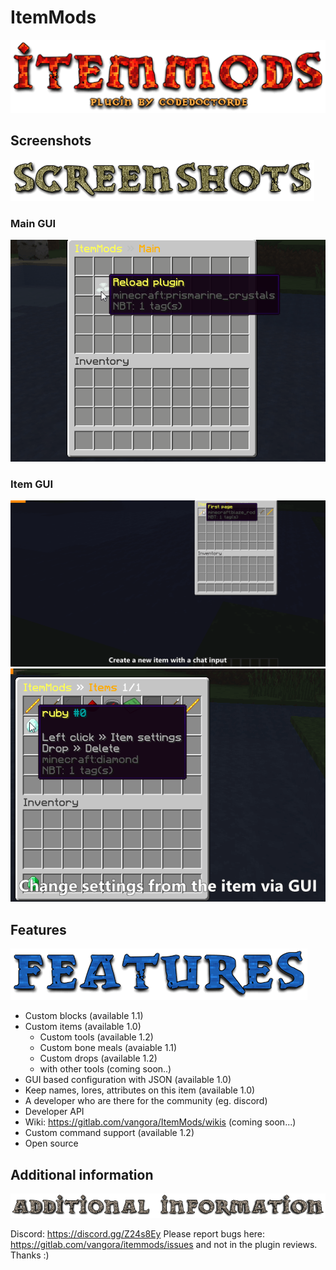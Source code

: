 # ItemMods
![Title Logo](./assets/ItemMods.png)

## Screenshots
![Screenshot Logo](./assets/Screenshots.png)

### Main GUI
![Main GUI](./assets/main.gif)

### Item GUI
![New GUI](assets/item_new.gif)
![Item-Settings GUI](./assets/item_settings.gif)

## Features
![Features Logo](./assets/Features.png)

* Custom blocks (available 1.1)​
*  Custom items (available 1.0)​
    *  Custom tools (available 1.2)
    *  Custom bone meals (avaiable 1.1)
    *  Custom drops (available 1.2)​
    *  with other tools (coming soon..)​
*  GUI based configuration with JSON (available 1.0)​
*  Keep names, lores, attributes on this item (available 1.0)​
*  A developer who are there for the community (eg. discord)​
*  Developer API​
*  Wiki: https://gitlab.com/vangora/ItemMods/wikis (coming soon...)​
*  Custom command support (available 1.2)​
*  Open source​

## Additional information
![Additional information Logo](./assets/Additional-information.png)

Discord: https://discord.gg/Z24s8Ey
Please report bugs here: https://gitlab.com/vangora/itemmods/issues and not in the plugin reviews. Thanks :)​